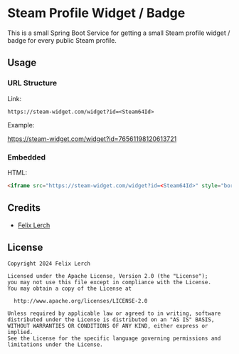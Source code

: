 Steam Profile Widget / Badge
==================

This is a small Spring Boot Service for getting a small Steam profile widget / badge for every public Steam profile.

## Usage

### URL Structure

Link:
```
https://steam-widget.com/widget?id=<Steam64Id>
```

Example:

https://steam-widget.com/widget?id=76561198120613721

### Embedded

HTML:
```HTML
<iframe src="https://steam-widget.com/widget?id=<Steam64Id>" style="border: 0" width="325" height="75"></iframe>
```

## Credits

- [Felix Lerch](https://github.com/felixlerch)

## License


    Copyright 2024 Felix Lerch
    
    Licensed under the Apache License, Version 2.0 (the "License");
    you may not use this file except in compliance with the License.
    You may obtain a copy of the License at
    
      http://www.apache.org/licenses/LICENSE-2.0
    
    Unless required by applicable law or agreed to in writing, software
    distributed under the License is distributed on an "AS IS" BASIS,
    WITHOUT WARRANTIES OR CONDITIONS OF ANY KIND, either express or implied.
    See the License for the specific language governing permissions and
    limitations under the License.
